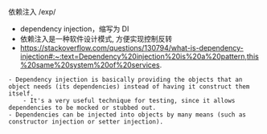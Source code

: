 依赖注入
/exp/
- dependency injection，缩写为 DI
- 依赖注入是一种软件设计模式, 方便实现控制反转
- https://stackoverflow.com/questions/130794/what-is-dependency-injection#:~:text=Dependency%20injection%20is%20a%20pattern,this%20same%20system%20of%20services.
```
- Dependency injection is basically providing the objects that an object needs (its dependencies) instead of having it construct them itself. 
	- It's a very useful technique for testing, since it allows dependencies to be mocked or stubbed out.
- Dependencies can be injected into objects by many means (such as constructor injection or setter injection). 
```
